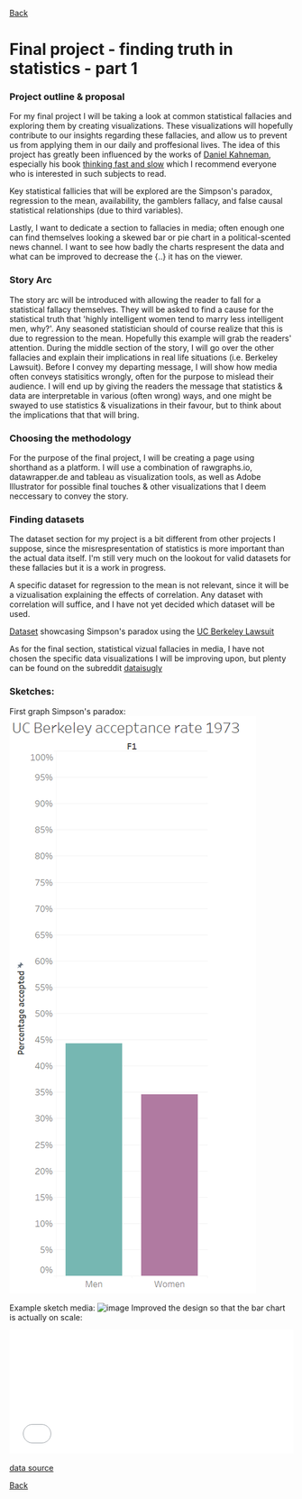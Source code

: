 [Back](https://portfolio.jakobs.dev)
# Final project - finding truth in statistics - part 1

### Project outline & proposal
For my final project I will be taking a look at common statistical fallacies and exploring them by creating visualizations. These visualizations will hopefully contribute to our insights regarding these fallacies, and allow us to prevent us from applying them in our daily and proffesional lives. The idea of this project has greatly been influenced by the works of [Daniel Kahneman](https://kahneman.socialpsychology.org/), especially his book [thinking fast and slow](https://en.wikipedia.org/wiki/Thinking,_Fast_and_Slow) which I recommend everyone who is interested in such subjects to read. 

Key statistical fallicies that will be explored are the Simpson's paradox, regression to the mean, availability, the gamblers fallacy, and false causal statistical relationships (due to third variables). 

Lastly, I want to dedicate a section to fallacies in media; often enough one can find themselves looking a skewed bar or pie chart in a political-scented news channel. I want to see how badly the charts respresent the data and what can be improved to decrease the {..} it has on the viewer. 

### Story Arc
The story arc will be introduced with allowing the reader to fall for a statistical fallacy themselves. They will be asked to find a cause for the statistical truth that 'highly intelligent women tend to marry less intelligent men, why?'. Any seasoned statistician should of course realize that this is due to regression to the mean. Hopefully this example will grab the readers' attention. During the middle section of the story, I will go over the other fallacies and explain their implications in real life situations (i.e. Berkeley Lawsuit). Before I convey my departing message, I will show how media often conveys statisitics wrongly, often for the purpose to mislead their audience. I will end up by giving the readers the message that statistics & data are interpretable in various (often wrong) ways, and one might be swayed to use statistics & visualizations in their favour, but to think about the implications that that will bring. 


### Choosing the methodology 
For the purpose of the final project, I will be creating a page using shorthand as a platform. I will use a combination of rawgraphs.io, datawrapper.de and tableau as visualization tools, as well as Adobe Illustrator for possible final touches & other visualizations that I deem neccessary to convey the story.

### Finding datasets
The dataset section for my project is a bit different from other projects I suppose, since the misrespresentation of statistics is more important than the actual data itself. I'm still very much on the lookout for valid datasets for these fallacies but it is a work in progress. 

A specific dataset for regression to the mean is not relevant, since it will be a vizualisation explaining the effects of correlation. Any dataset with correlation will suffice, and I have not yet decided which dataset will be used. 

[Dataset](/data/Simpsonsparadox.xlsx) showcasing Simpson's paradox using the [UC Berkeley Lawsuit](https://medium.com/@dexter.shawn/how-uc-berkeley-almost-got-sued-because-of-lying-data-aaa5d641f571)

As for the final section, statistical vizual fallacies in media, I have not chosen the specific data visualizations I will be improving upon, but plenty can be found on the subreddit [dataisugly](https://www.reddit.com/r/dataisugly/)


### Sketches: 

First graph Simpson's paradox: 
![image](/berkeleysketch.png)

Example sketch media: 
![image](https://external-preview.redd.it/WBFMxI4FdFUAoPxaqcxdk6tAdP9Ys4eQDpSlJLUZTlY.jpg?auto=webp&s=7da4d7c3f96cfd64c2173a1737eb4bbb57c596c7)
Improved the design so that the bar chart is actually on scale: 
<iframe title="Sonntagsfrage nationalratswahl 2019 (%)" aria-label="Column Chart" id="datawrapper-chart-BbmQP" src="//datawrapper.dwcdn.net/BbmQP/1/" scrolling="no" frameborder="0" style="width: 0; min-width: 100% !important; border: none;" height="219"></iframe><script type="text/javascript">!function(){"use strict";window.addEventListener("message",function(a){if(void 0!==a.data["datawrapper-height"])for(var e in a.data["datawrapper-height"]){var t=document.getElementById("datawrapper-chart-"+e)||document.querySelector("iframe[src*='"+e+"']");t&&(t.style.height=a.data["datawrapper-height"][e]+"px")}})}();</script>

[data source](https://www.reddit.com/r/dataisugly/comments/d8ob0d/percentages_are_hard/)



[Back](https://portfolio.jakobs.dev)
